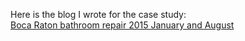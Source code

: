 

Here is the blog I wrote for the case study: <br>
[Boca Raton bathroom repair 2015 January and August](https://juliachencoding.blogspot.com/2018/12/case-study-boca-raton-bathroom-repair.html)<br>
